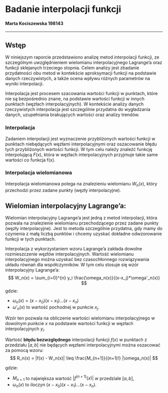 # Badanie interpolacji funkcji
#### Marta Kociszewska 198143

---
## Wstęp

W niniejszym raporcie przedstawiono analizę metod interpolacji funkcji, ze szczególnym uwzględnieniem wielomianu interpolacyjnego Lagrange’a oraz funkcji sklejanych trzeciego stopnia.
Celem analizy jest zbadanie przydatności obu metod w kontekście aproksymacji funkcji na podstawie danych rzeczywistych, a także ocena wpływu różnych parametrów na wyniki interpolacji.

Interpolacja jest procesem szacowania wartości funkcji w punktach, które nie są bezpośrednio znane, na podstawie wartości funkcji w innych punktach (węzłach interpolacyjnych).
W kontekście analizy danych rzeczywistych interpolacja jest szczególnie przydatna do wygładzania danych, uzupełniania brakujących wartości oraz analizy trendów.

### Interpolacja
Zadaniem interpolacji jest wyznaczenie przybliżonych wartości funkcji w punktach niebędących węzłami interpolacyjnymi 
oraz oszacowanie błędu tych przybliżonych wartości funkcji. W tym celu należy znaleźć funkcję interpolującą $F(x)$, 
która w węzłach interpolacyjnych przyjmuje takie same wartości co funkcja f(x).

### Interpolacja wielomianowa
Interpolacja wielomianowa polega na znalezieniu wielomianu $W_n(x)$, który przechodzi przez zadane punkty (węzły interpolacyjne).



## Wielomian interpolacyjny Lagrange’a:

Wielomian interpolacyjny Lagrange’a jest jedną z metod interpolacji, która pozwala na znalezienie wielomianu przechodzącego przez zadane punkty (węzły interpolacyjne). 
Jest to metoda szczególnie przydatna, gdy mamy do czynienia z małą liczbą punktów i chcemy uzyskać dokładne odwzorowanie funkcji w tych punktach.


Interpolacja z wykorzystaniem wzoru Lagrange’a zakłada dowolne rozmieszczenie węzłów interpolacyjnych. 
Wartość wielomianu interpolacyjnego można uzyskać bez czasochłonnego rozwiązywania układu równań dla współczynników.
W tym celu stosuje się wzór interpolacyjny Lagrange’a: 
$$
W_n(x) = \sum_{i=0}^{n} y_i \frac{\omega_n(x)}{(x-x_j)*\omega'_n(x)}
$$
gdzie:
 - $\omega_n(x) = (x-x_0)(x-x_1)...(x-x_n)$
 - $\omega'_n(x)$ to wartość pochodnej w punkcie $x_j$.

Wzór ten pozwala na obliczenie wartości wielomianu interpolacyjnego w dowolnym punkcie $x$ na podstawie wartości funkcji w węzłach interpolacyjnych $y_i$.

Wartość **błędu bezwzględnego** interpolacji funkcji $f(x)$ w punktach z przedziału $[a,b]$ nie będących węzłami interpolacyjnymi można oszacować za pomocą wzoru:
$$
R_n(x) = |f(x) - W_n(x)| \leq \frac{M_{n+1}}{(n+1)!} |\omega_n(x)|
$$

gdzie:
 - $M_{n+1}$ to największa wartość $|f^{(n+1)}(x)|$ w przedziale $[a,b]$,
 - $\omega_n(x)$ to iloczyn $(x-x_0)(x-x_1)...(x-x_n)$.
